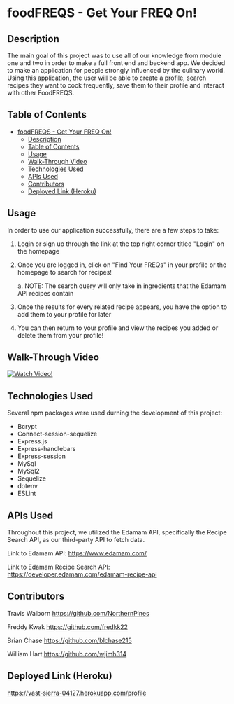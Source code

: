 # foodFREQS - Get Your FREQ On!

## Description

The main goal of this project was to use all of our knowledge from module one and two in order to make a full front end and backend app. We decided to make an application for people strongly influenced by the culinary world. Using this application, the user will be able to create a profile, search recipes they want to cook frequently, save them to their profile and interact with other FoodFREQS.

## Table of Contents 

- [foodFREQS - Get Your FREQ On!](#foodfreqs---get-your-freq-on)
  - [Description](#description)
  - [Table of Contents](#table-of-contents)
  - [Usage](#usage)
  - [Walk-Through Video](#walk-through-video)
  - [Technologies Used](#technologies-used)
  - [APIs Used](#apis-used)
  - [Contributors](#contributors)
  - [Deployed Link (Heroku)](#deployed-link-heroku)

## Usage

In order to use our application successfully, there are a few steps to take:

1. Login or sign up through the link at the top right corner titled "Login" on the homepage

2. Once you are logged in, click on "Find Your FREQs" in your profile or the homepage to search for recipes!

    a. NOTE: The search query will only take in ingredients that the Edamam API recipes contain

3. Once the results for every related recipe appears, you have the option to add them to your profile for later

4. You can then return to your profile and view the recipes you added or delete them from your profile!

## Walk-Through Video

[![Watch Video!](https://img.youtube.com/vi/6bmqZA147GU/maxresdefault.jpg)](https://youtu.be/6bmqZA147GU)

## Technologies Used

Several npm packages were used durning the development of this project:

- Bcrypt
- Connect-session-sequelize
- Express.js
- Express-handlebars
- Express-session
- MySql
- MySql2
- Sequelize
- dotenv
- ESLint

## APIs Used

Throughout this project, we utilized the Edamam API, specifically the Recipe Search API, as our third-party API to fetch data.

Link to Edamam API: https://www.edamam.com/

Link to Edamam Recipe Search API: https://developer.edamam.com/edamam-recipe-api

## Contributors

Travis Walborn https://github.com/NorthernPines

Freddy Kwak https://github.com/fredkk22

Brian Chase https://github.com/blchase215

William Hart https://github.com/wjimh314

## Deployed Link (Heroku)

https://vast-sierra-04127.herokuapp.com/profile
